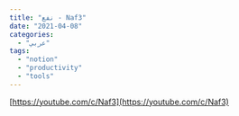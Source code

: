 ```yaml
---
title: "نفع - Naf3"
date: "2021-04-08"
categories:
  - "عربي"
tags:
  - "notion"
  - "productivity"
  - "tools"
---
```


[https://youtube.com/c/Naf3](https://youtube.com/c/Naf3)
